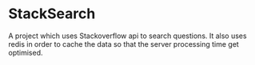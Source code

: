 # StackSearch
A project which uses Stackoverflow api to search questions. It also uses redis in order to cache the data so that the server processing time get optimised.
